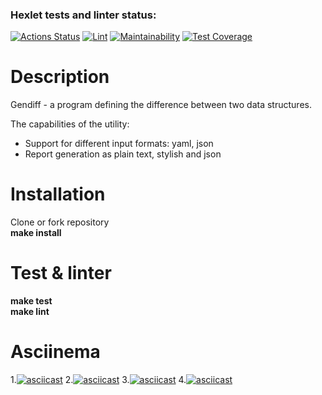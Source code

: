 ### Hexlet tests and linter status:
[![Actions Status](https://github.com/Wenn911/frontend-project-lvl2/workflows/hexlet-check/badge.svg)](https://github.com/Wenn911/frontend-project-lvl2/actions)
[![Lint](https://github.com/Wenn911/frontend-project-lvl2/actions/workflows/CI.yml/badge.svg)](https://github.com/Wenn911/frontend-project-lvl2/actions)
[![Maintainability](https://api.codeclimate.com/v1/badges/866b08ec9bd287500a2a/maintainability)](https://codeclimate.com/github/Wenn911/frontend-project-lvl2/maintainability)
[![Test Coverage](https://api.codeclimate.com/v1/badges/866b08ec9bd287500a2a/test_coverage)](https://codeclimate.com/github/Wenn911/frontend-project-lvl2/test_coverage)

# Description
Gendiff - a program defining the difference between two data structures.

The capabilities of the utility:

* Support for different input formats: yaml, json
* Report generation as plain text, stylish and json

# Installation
Clone or fork repository  
**make install**  

# Test & linter
**make test**  
**make lint**  

# Asciinema

1.[![asciicast](https://asciinema.org/a/66OpPrsbXtFRr0HSKGxKgd76X.svg)](https://asciinema.org/a/66OpPrsbXtFRr0HSKGxKgd76X)
2.[![asciicast](https://asciinema.org/a/YyI6H5bIhZgFYbxSEv6ooaQck.svg)](https://asciinema.org/a/YyI6H5bIhZgFYbxSEv6ooaQck)
3.[![asciicast](https://asciinema.org/a/irqqlGBrsHh01vdFWyER23hyL.svg)](https://asciinema.org/a/irqqlGBrsHh01vdFWyER23hyL)
4.[![asciicast](https://asciinema.org/a/acSwWlS6hKc5dgaDIMndDVRGO.svg)](https://asciinema.org/a/acSwWlS6hKc5dgaDIMndDVRGO)